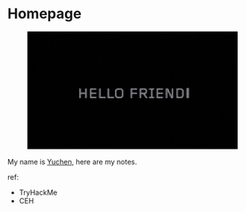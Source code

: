 # Homepage

<figure><img src=".gitbook/assets/image.png" alt=""><figcaption></figcaption></figure>

My name is [Yuchen](https://www.linkedin.com/in/yuchen-yc-liu/), here are my notes.



ref:

* TryHackMe
* CEH
